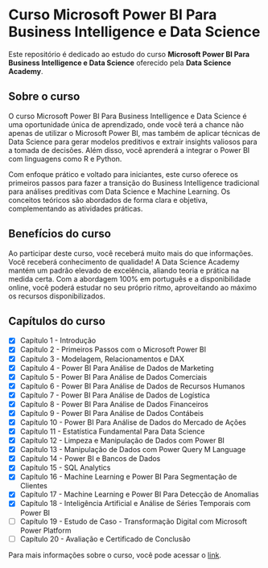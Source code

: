 # Curso Microsoft Power BI Para Business Intelligence e Data Science

Este repositório é dedicado ao estudo do curso **Microsoft Power BI Para Business Intelligence e Data Science** oferecido pela **Data Science Academy**.

## Sobre o curso
O curso Microsoft Power BI Para Business Intelligence e Data Science é uma oportunidade única de aprendizado, onde você terá a chance não apenas de utilizar o Microsoft Power BI, mas também de aplicar técnicas de Data Science para gerar modelos preditivos e extrair insights valiosos para a tomada de decisões. Além disso, você aprenderá a integrar o Power BI com linguagens como R e Python.

Com enfoque prático e voltado para iniciantes, este curso oferece os primeiros passos para fazer a transição do Business Intelligence tradicional para análises preditivas com Data Science e Machine Learning. Os conceitos teóricos são abordados de forma clara e objetiva, complementando as atividades práticas.

## Benefícios do curso
Ao participar deste curso, você receberá muito mais do que informações. Você receberá conhecimento de qualidade! A Data Science Academy mantém um padrão elevado de excelência, aliando teoria e prática na medida certa. Com a abordagem 100% em português e a disponibilidade online, você poderá estudar no seu próprio ritmo, aproveitando ao máximo os recursos disponibilizados.

## Capítulos do curso

- [x] Capítulo 1 - Introdução
- [x] Capítulo 2 - Primeiros Passos com o Microsoft Power BI
- [x] Capítulo 3 - Modelagem, Relacionamentos e DAX
- [x] Capítulo 4 - Power BI Para Análise de Dados de Marketing
- [x] Capítulo 5 - Power BI Para Análise de Dados Comerciais
- [x] Capítulo 6 - Power BI Para Análise de Dados de Recursos Humanos
- [x] Capítulo 7 - Power BI Para Análise de Dados de Logística
- [x] Capítulo 8 - Power BI Para Análise de Dados Financeiros
- [x] Capítulo 9 - Power BI Para Análise de Dados Contábeis
- [x] Capítulo 10 - Power BI Para Análise de Dados do Mercado de Ações
- [x] Capítulo 11 - Estatística Fundamental Para Data Science
- [x] Capítulo 12 - Limpeza e Manipulação de Dados com Power BI
- [x] Capítulo 13 - Manipulação de Dados com Power Query M Language
- [x] Capítulo 14 - Power BI e Bancos de Dados
- [x] Capítulo 15 - SQL Analytics
- [x] Capítulo 16 - Machine Learning e Power BI Para Segmentação de Clientes
- [x] Capítulo 17 - Machine Learning e Power BI Para Detecção de Anomalias
- [x] Capítulo 18 - Inteligência Artificial e Análise de Séries Temporais com Power BI
- [ ] Capítulo 19 - Estudo de Caso - Transformação Digital com Microsoft Power Platform
- [ ] Capítulo 20 - Avaliação e Certificado de Conclusão

Para mais informações sobre o curso, você pode acessar o [link](https://www.datascienceacademy.com.br/course/microsoft-power-bi-para-business-intelligence-e-data-science).